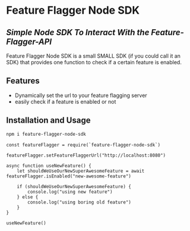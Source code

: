# Feature Flagger Node SDK
## _Simple Node SDK To Interact With the Feature-Flagger-API_

Feature Flagger Node SDK is a small SMALL SDK (if you could call it an SDK) that provides one function to check if a certain feature is enabled.

## Features

- Dynamically set the url to your feature flagging server
- easily check if a feature is enabled or not

## Installation and Usage

```sh
npm i feature-flagger-node-sdk
```

```node
const featureFlagger = require(`feature-flagger-node-sdk`)

featureFlagger.setFeatureFlaggerUrl("http://localhost:8080")

async function useNewFeature() {
    let shouldWeUseOurNewSuperAwesomeFeature = await featureFlagger.isEnabled("new-awesome-feature")

    if (shouldWeUseOurNewSuperAwesomeFeature) {
        console.log("using new feature")
    } else {
        console.log("using boring old feature")
    }
}

useNewFeature()
```